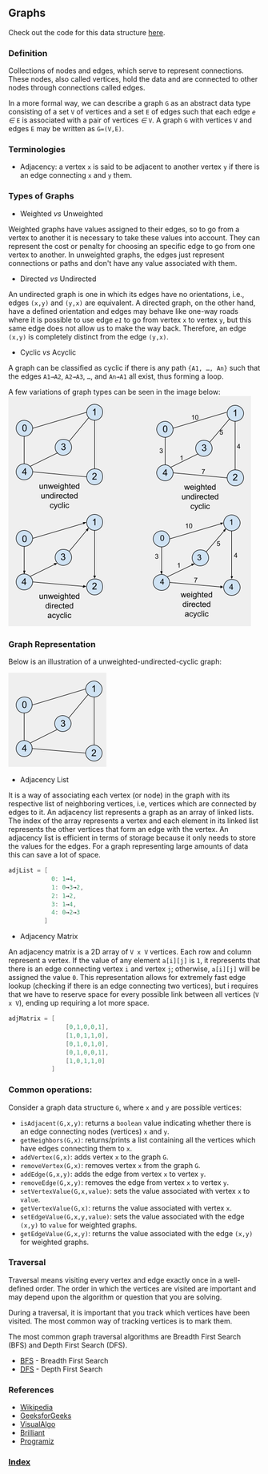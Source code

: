 ## Graphs

Check out the code for this data structure [here](/DataStructures/Graphs/src).

### Definition

Collections of nodes and edges, which serve to represent connections. These nodes, also called vertices, hold the data and are connected to other nodes through connections called edges.

In a more formal way, we can describe a graph `G` as an abstract data type consisting of a set `V` of vertices and a set `E` of edges such that each edge _`e`_ _∈_ `E` is associated with a pair of vertices _∈_ `V`. A graph `G` with vertices `V` and edges `E` may be written as `G=(V,E)`.

### Terminologies

- Adjacency: a vertex `x` is said to be adjacent to another vertex `y` if there is an edge connecting `x` and `y` them.

### Types of Graphs

- Weighted _vs_ Unweighted

Weighted graphs have values assigned to their edges, so to go from a vertex to another it is necessary to take these values into account. They can represent the cost or penalty for choosing an specific edge to go from one vertex to another. In unweighted graphs, the edges just represent connections or paths and don't have any value associated with them.

- Directed _vs_ Undirected

An undirected graph is one in which its edges have no orientations, i.e., edges `(x,y)` and `(y,x)` are equivalent. A directed graph, on the other hand, have a defined orientation and edges may behave like one-way roads where it is possible to use edge _`e1`_ to go from vertex `x` to vertex `y`, but this same edge does not allow us to make the way back. Therefore, an edge `(x,y)` is completely distinct from the edge `(y,x)`.

- Cyclic _vs_ Acyclic

A graph can be classified as cyclic if there is any path `{A1, …, An}` such that the edges `A1→A2`, `A2→A3`​, `…`, and `An→A1`​ all exist, thus forming a loop.

A few variations of graph types can be seen in the image below: ![graphtypes](../../resources/img/graphtypes.png)

### Graph Representation

Below is an illustration of a unweighted-undirected-cyclic graph:

![graph-uuc-example](../../resources/img/graphtypes-uuc.png)

- Adjacency List

It is a way of associating each vertex (or node) in the graph with its respective list of neighboring vertices, i.e, vertices which are connected by edges to it. An adjacency list represents a graph as an array of linked lists. The index of the array represents a vertex and each element in its linked list represents the other vertices that form an edge with the vertex. An adjacency list is efficient in terms of storage because it only needs to store the values for the edges. For a graph representing large amounts of data this can save a lot of space.

```c++
adjList = [
            0: 1→4,
            1: 0→3→2,
            2: 1→2,
            3: 1→4,
            4: 0→2→3
          ]
```

- Adjacency Matrix

An adjacency matrix is a 2D array of `V x V` vertices. Each row and column represent a vertex. If the value of any element `a[i][j]` is `1`, it represents that there is an edge connecting vertex `i` and vertex `j`; otherwise, `a[i][j]` will be assigned the value `0`. This representation allows for extremely fast edge lookup (checking if there is an edge connecting two vertices), but i requires that we have to reserve space for every possible link between all vertices (`V x V`), ending up requiring a lot more space.

```c++
adjMatrix = [
                [0,1,0,0,1],
                [1,0,1,1,0],
                [0,1,0,1,0],
                [0,1,0,0,1],
                [1,0,1,1,0]
            ]
```

### Common operations:

Consider a graph data structure `G`, where `x` and `y` are possible vertices:

- `isAdjacent(G,x,y)`: returns a `boolean` value indicating whether there is an edge connecting nodes (vertices) `x` and `y`.
- `getNeighbors(G,x)`: returns/prints a list containing all the vertices which have edges connecting them to `x`.
- `addVertex(G,x)`: adds vertex `x` to the graph `G`.
- `removeVertex(G,x)`: removes vertex `x` from the graph `G`.
- `addEdge(G,x,y)`: adds the edge from vertex `x` to vertex `y`.
- `removeEdge(G,x,y)`: removes the edge from vertex `x` to vertex `y`.
- `setVertexValue(G,x,value)`: sets the value associated with vertex `x` to `value`.
- `getVertexValue(G,x)`: returns the value associated with vertex `x`.
- `setEdgeValue(G,x,y,value)`: sets the value associated with the edge `(x,y)` to `value` for weighted graphs.
- `getEdgeValue(G,x,y)`: returns the value associated with the edge `(x,y)` for weighted graphs.

### Traversal

Traversal means visiting every vertex and edge exactly once in a well-defined order. The order in which the vertices are visited are important and may depend upon the algorithm or question that you are solving.

During a traversal, it is important that you track which vertices have been visited. The most common way of tracking vertices is to mark them.

The most common graph traversal algorithms are Breadth First Search (BFS) and Depth First Search (DFS).

- [BFS](../../Algorithms/Searching/Breadth%20First%20Search/README.md) - Breadth First Search
- [DFS](../../Algorithms/Searching/Depth%20First%20Search/README.md) - Depth First Search

### References

- [Wikipedia](<https://en.wikipedia.org/wiki/Graph_(abstract_data_type)>)
- [GeeksforGeeks](https://www.geeksforgeeks.org/graph-and-its-representations/)
- [VisualAlgo](https://visualgo.net/en/graphds?slide=1)
- [Brilliant](https://brilliant.org/wiki/graphs/)
- [Programiz](https://www.programiz.com/dsa/graph)

### [Index](../../README.md)
